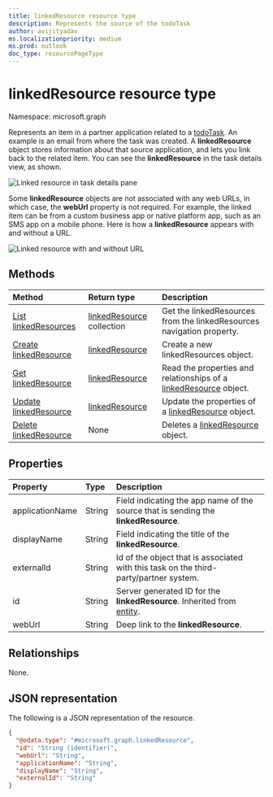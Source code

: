 ```yaml
---
title: linkedResource resource type
description: Represents the source of the todoTask
author: avijityadav
ms.localizationpriority: medium
ms.prod: outlook
doc_type: resourcePageType
---
```


# linkedResource resource type

Namespace: microsoft.graph

Represents an item in a partner application related to a [todoTask](./todotask.md). An example is an email from where the task was created. A **linkedResource** object stores information about that source application, and lets you link back to the related item. You can see the **linkedResource** in the task details view, as shown.

![Linked resource in task details pane](/graph/images/todo-linkedresource-taskdetail.png)

Some **linkedResource** objects are not associated with any web URLs, in which case, the **webUrl** property is not required. For example, the linked item can be from a custom business app or native platform app, such as an SMS app on a mobile phone. Here is how a **linkedResource** appears with and without a URL.

![Linked resource with and without URL](/graph/images/todo-linkedresource.png)

## Methods

| Method                                                           | Return type                                                 | Description                                                                                         |
| :--------------------------------------------------------------- | :---------------------------------------------------------- | :-------------------------------------------------------------------------------------------------- |
| [List linkedResources](../api/todotask-list-linkedresources.md)  | [linkedResource](../resources/linkedresource.md) collection | Get the linkedResources from the linkedResources navigation property.                               |
| [Create linkedResource](../api/todotask-post-linkedresources.md) | [linkedResource](../resources/linkedresource.md)            | Create a new linkedResources object.                                                                |
| [Get linkedResource](../api/linkedresource-get.md)               | [linkedResource](../resources/linkedresource.md)            | Read the properties and relationships of a [linkedResource](../resources/linkedresource.md) object. |
| [Update linkedResource](../api/linkedresource-update.md)         | [linkedResource](../resources/linkedresource.md)            | Update the properties of a [linkedResource](../resources/linkedresource.md) object.                 |
| [Delete linkedResource](../api/linkedresource-delete.md)         | None                                                        | Deletes a [linkedResource](../resources/linkedresource.md) object.                                  |

## Properties

| Property        | Type   | Description                                                                                      |
| :-------------- | :----- | :----------------------------------------------------------------------------------------------- |
| applicationName | String | Field indicating the app name of the source that is sending the **linkedResource**.              |
| displayName     | String | Field indicating the title of the **linkedResource**.                                            |
| externalId      | String | Id of the object that is associated with this task on the third-party/partner system.            |
| id              | String | Server generated ID for the **linkedResource**. Inherited from [entity](../resources/entity.md). |
| webUrl          | String | Deep link to the **linkedResource**.                                                             |

## Relationships

None.

## JSON representation

The following is a JSON representation of the resource.

<!-- {
  "blockType": "resource",
  "keyProperty": "id",
  "@odata.type": "microsoft.graph.linkedResource",
  "baseType": "microsoft.graph.entity",
  "openType": false
}
-->

```json
{
  "@odata.type": "#microsoft.graph.linkedResource",
  "id": "String (identifier)",
  "webUrl": "String",
  "applicationName": "String",
  "displayName": "String",
  "externalId": "String"
}
```
